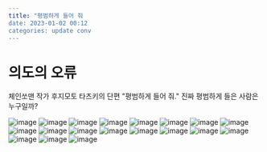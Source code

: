 ```yaml
---
title: "평범하게 들어 줘
date: 2023-01-02 00:12
categories: update conv
---
```


# 의도의 오류
체인쏘맨 작가 후지모토 타츠키의 단편 "평범하게 들어 줘."
진짜 평범하게 들은 사람은 누구일까?

![image](http://zipnumsa.github.io/media/p/p00.jpg)
![image](http://zipnumsa.github.io/media/p/p01.jpg)
![image](http://zipnumsa.github.io/media/p/p02.jpg)
![image](http://zipnumsa.github.io/media/p/p03.jpg)
![image](http://zipnumsa.github.io/media/p/p04.jpg)
![image](http://zipnumsa.github.io/media/p/p05.jpg)
![image](http://zipnumsa.github.io/media/p/p06.jpg)
![image](http://zipnumsa.github.io/media/p/p07.jpg)
![image](http://zipnumsa.github.io/media/p/p08.jpg)
![image](http://zipnumsa.github.io/media/p/p09.jpg)
![image](http://zipnumsa.github.io/media/p/p10.jpg)
![image](http://zipnumsa.github.io/media/p/p11.jpg)
![image](http://zipnumsa.github.io/media/p/p12.jpg)
![image](http://zipnumsa.github.io/media/p/p13.jpg)
![image](http://zipnumsa.github.io/media/p/p14.jpg)
![image](http://zipnumsa.github.io/media/p/p15.jpg)
![image](http://zipnumsa.github.io/media/p/p16.jpg)
![image](http://zipnumsa.github.io/media/p/p17.jpg)
![image](http://zipnumsa.github.io/media/p/p18.jpg)